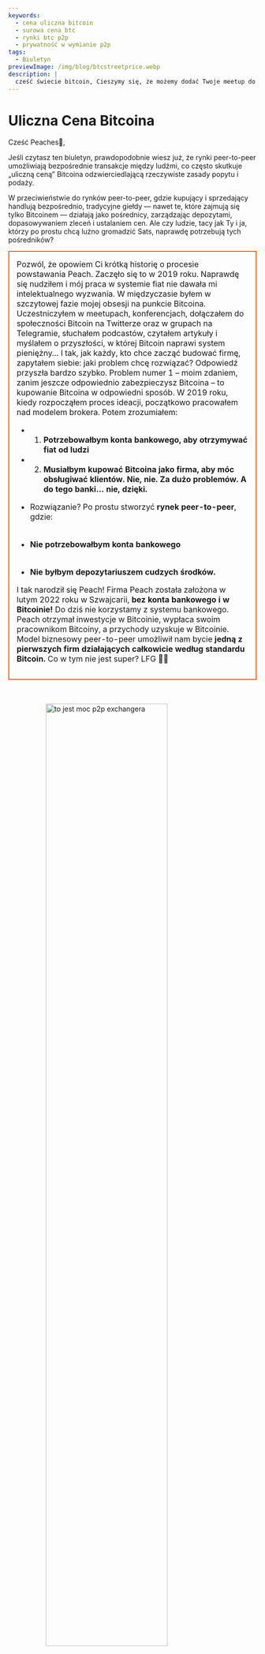 ```yaml
---
keywords:
  - cena uliczna bitcoin
  - surowa cena btc
  - rynki btc p2p
  - prywatność w wymianie p2p
tags:
  - Biuletyn
previewImage: /img/blog/btcstreetprice.webp
description: |
  cześć świecie bitcoin, Cieszymy się, że możemy dodać Twoje meetup do aplikacji Peach Bitcoin!
---
```


# Uliczna Cena Bitcoina

Cześć Peaches🍑,

Jeśli czytasz ten biuletyn, prawdopodobnie wiesz już, że rynki peer-to-peer umożliwiają bezpośrednie transakcje między ludźmi, co często skutkuje „uliczną ceną” Bitcoina odzwierciedlającą rzeczywiste zasady popytu i podaży.

W przeciwieństwie do rynków peer-to-peer, gdzie kupujący i sprzedający handlują bezpośrednio, tradycyjne giełdy — nawet te, które zajmują się tylko Bitcoinem — działają jako pośrednicy, zarządzając depozytami, dopasowywaniem zleceń i ustalaniem cen. Ale czy ludzie, tacy jak Ty i ja, którzy po prostu chcą luźno gromadzić Sats, naprawdę potrzebują tych pośredników?

<table style="width: 100%; max-width: 800px; margin: auto; border-collapse: collapse;">
<td style="border: 2px solid #f56522; padding: 15px; width: 60%; vertical-align: top;">
Pozwól, że opowiem Ci krótką historię o procesie powstawania Peach. Zaczęło się to w 2019 roku. Naprawdę się nudziłem i mój praca w systemie fiat nie dawała mi intelektualnego wyzwania. W międzyczasie byłem w szczytowej fazie mojej obsesji na punkcie Bitcoina. Uczestniczyłem w meetupach, konferencjach, dołączałem do społeczności Bitcoin na Twitterze oraz w grupach na Telegramie, słuchałem podcastów, czytałem artykuły i myślałem o przyszłości, w której Bitcoin naprawi system pieniężny… I tak, jak każdy, kto chce zacząć budować firmę, zapytałem siebie: jaki problem chcę rozwiązać? Odpowiedź przyszła bardzo szybko. Problem numer 1 – moim zdaniem, zanim jeszcze odpowiednio zabezpieczysz Bitcoina – to kupowanie Bitcoina w odpowiedni sposób. W 2019 roku, kiedy rozpocząłem proces ideacji, początkowo pracowałem nad modelem brokera. Potem zrozumiałem:

- 1. **Potrzebowałbym konta bankowego, aby otrzymywać fiat od ludzi**
- 2. **Musiałbym kupować Bitcoina jako firma, aby móc obsługiwać klientów. Nie, nie. Za dużo problemów. A do tego banki… nie, dzięki.**

- Rozwiązanie? Po prostu stworzyć **rynek peer-to-peer**, gdzie:
  <br><br>
- **Nie potrzebowałbym konta bankowego**
  <br><br>
- **Nie byłbym depozytariuszem cudzych środków.**

I tak narodził się Peach! Firma Peach została założona w lutym 2022 roku w Szwajcarii, **bez konta bankowego i w Bitcoinie!** Do dziś nie korzystamy z systemu bankowego. Peach otrzymał inwestycje w Bitcoinie, wypłaca swoim pracownikom Bitcoiny, a przychody uzyskuje w Bitcoinie. Model biznesowy peer-to-peer umożliwił nam bycie **jedną z pierwszych firm działających całkowicie według standardu Bitcoin.** Co w tym nie jest super? LFG 🍑🚀
</td>
</table>

<br><br>
<img src="/img/blog/This-is-peer-to-peer.gif" alt="to jest moc p2p exchangera" style="display:block; margin: auto; width: 70%;">
<br><br>

Wracając do ulicznej ceny Bitcoina… czyli ceny peer-to-peer! Nazywam ją ceną surową, czystą, bezpośrednią, naturalną, niewinną… ceną, po której dana osoba decyduje, że w tej dokładnej chwili, w tym dokładnym miejscu i w tej konkretnej sytuacji Bitcoin jest dla niej wart <X>.

Koncepcja ulicznej ceny Bitcoina nie jest zupełnie nowa. Już w 2017 roku Clark Moody wprowadził indeks [Bitcoin Street Price](https://bitcoin.clarkmoody.com/posts/introducing-bitcoin-street-price?), aby śledzić wartość Bitcoina handlowanego peer-to-peer w różnych walutach lokalnych. Inicjatywa ta miała na celu dostarczenie dokładniejszego obrazu wartości Bitcoina w gotówce w różnych regionach. Niestety dane te już nie istnieją z powodu braku wsparcia i zasobów, ale platformy takie jak Peach Bitcoin wciąż popierają ideę, że cena peer-to-peer to prawdziwa cena Bitcoina.

SPRAWDŹ TERAZ naszą nową [stronę główną](https://peachbitcoin.com/), aby odkryć ATH ulicznej ceny Bitcoina na Peach za ostatnie 24h / 15d / 30d w EUR, CHF, USD!  
Jak jest liczona? Bierzemy średnią cenę ze wszystkich zakończonych transakcji na Peach.

<div style="border: 2px solid orange; padding: 10px; text-align: center;">
    <strong>INTEGRUJ & BAW SIĘ</strong> z naszą API Ceny Peer-to-Peer Bitcoin:
</div>

:::buttons
[API Ceny Peer-to-Peer](https://docs.peachbitcoin.com/#ath-price)
:::

ZGADNIJ CO? ZAUWAŻYŁEŚ, ŻE  
cena Bitcoina jest **często wyższa** na rynku peer-to-peer! Dlaczego? Ponieważ jest surowa i nie ma żadnych problemów z identyfikacją czy KYC!  
Dlatego arbitraż lub sprzedaż Bitcoina na Peach ma sens. I… **JEST TO BEZPŁATNE!!** Pobierz aplikację i wystaw swoją ofertę sprzedaży już teraz!

<div style="text-align: center;">
  <video controls style="max-width: 100%; height: auto;">
    <source src="/img/blog/P2P-Price-promo.mp4" type="video/mp4">
    Twoja przeglądarka nie obsługuje elementu wideo.
  </video>
</div>

Spójrz także, co oznacza peer-to-peer w prawdziwym życiu:

Ludzie wymieniają Bitcoina super anonimowo za GOTÓWKĘ, uczestnicząc jednocześnie w meetupach Bitcoin! To jest meetup we Francji, (Bitcoin Metz!)[https://x.com/btc_metz/status/1883220185504727229?s=46]. Pozdrowienia dla nich! Peach ułatwia handel, oferując escrow oraz platformę do znajdowania ofert. Dziękujemy BitcoinMetz za przedstawienie Peach! To dla nas prawdziwy zaszczyt.

![](/img/blog/tradecashforsat/tradeforsat.png)

To tyle ode mnie, Peaches!

Pozdrawiam serdecznie,

@ProofofSteph

Uczyń z peer-to-peer gromadzenia Sats normę,

Podziel się swoim kodem polecającym ze znajomymi

Oni dostają 1 darmową transakcję kupna, a Ty zdobywasz punkty polecające, które możesz wymienić na sats i więcej.

## ⚠️ NOWA WERSJA PEACH, TERAZ DOSTĘPNA 0.5.3 (265) ⚠️

:::figures 3
![finansuj do 21 natychmiastowych ofert sprzedaży](/img/blog/tradecashforsat/fundmore.png)

![nigdy nie udostępniaj swojej frazy zabezpieczającej](/img/blog/tradecashforsat/nevershare.png)

![tryb ciemny w Peach](/img/blog/tradecashforsat/darkmode.png)
:::

**NIGDY, NIGDY NIE UDOSTĘPNIAJ SWOJEGO SEED, NAWET NIE SWOJEJ MAMIE!**

## W INNYCH WIADOMOŚCIACH: WĘZEŁ LIGHTNING⚡ PEACH JEST NA ŻYWO!

![light peach](/img/blog/tradecashforsat/lightpeach.png)

- Sprawdź szczegóły połączenia na Clearnet i Tor [tutaj](https://ln.peachbitcoin.com/embed/FHQuQDFDUngLDXY2n36R6JjP5FgLHKFNF7MDMTUHR8bX/BTC/ln)
- Nasz adres lightning to **hello@ln.peachbitcoin.com** 🤗

Peach to bardzo mały zespół. Każda pomoc i wsparcie są niezwykle cenione!  
Chcesz z nami współpracować? Chcesz nas promować?  
Czy chciałbyś dołączyć do zespołu jako lokalny lub regionalny ambasador marki Peach? 👀  
Skontaktuj się z nami już teraz!

:::buttons
[Napisz do nas!](mailto:hello@peachbitcoin.com)
:::

<table style="width: 100%; max-width: 800px; margin: auto; border-collapse: collapse;">
  <tr>
    <td style="border: 2px solid #E4572E; padding: 15px; width: 60%; vertical-align: top;">
      <div style="word-wrap: break-word; font-size: 16px; line-height: 1.5;">
        <strong>Jesteś organizatorem meetupów?<br>
        Masz sklep Bitcoin?<br>
        Organizujesz wydarzenia/konferencje?</strong>
        <br><br>
        Zintegruj swoje wydarzenie lub sklep w naszej aplikacji, aby ułatwić transakcje GOTÓWKĄ w Twojej lokalizacji.
        <ul>
          <li>Zyskaj 100% naszych przychodów z każdej gotówkowej transakcji na Twoim meetupie!</li>
          <li>Otrzymaj swój spersonalizowany kod polecający, gadżety, ulotki oraz pełne wsparcie, aby edukować na temat anonimowego handlu.</li>
        </ul>
        Wyślij email z <strong style="color: #E4572E;">#CASH4SATS</strong> aby otrzymać wszystkie informacje.
      </div>
    </td>
    <td style="padding-left: 20px; width: 40%; text-align: center; vertical-align: top;">
      <img src="/img/blog/tradecashforsat/img1.png" alt="Obrazek meetup" style="max-width: 100%; height: auto;">
      <br><br>
      <a href="#" style="display: inline-block; background-color: #E4572E; color: white; padding: 10px 20px; text-decoration: none; font-weight: bold; border-radius: 5px;">ZAREJESTRUJ SWÓJ MEETUP NA PEACH</a>
    </td>
  </tr>
</table>

<br><br>

![nie przestawaj zbierać Sats!](/img/blog/tradecashforsat/keepstacking.png)
